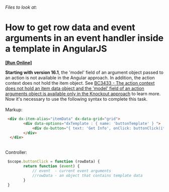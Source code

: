 <!-- default file list -->
*Files to look at*:

<!-- default file list end -->
# How to get row data and event arguments in an event handler inside a template in AngularJS
<!-- run online -->
**[[Run Online]](https://codecentral.devexpress.com/t448775/)**
<!-- run online end -->


<strong>Starting with version 16.1</strong>, the 'model' field of an argument object passed to an action is not available in the Angular approach. In addition, the action context does not hold the item object. See <a href="https://www.devexpress.com/Support/Center/VersionHistory?TechnologyName=DevExtreme&PlatformName=AllPlatforms&ProductName=AllProducts&VersionHistoryItemsType=BreakingChanges&StartBuildName=16.1.4&EndBuildName=16.1.4&version-mode=single-mode#BC3433">BC3433 - The action context does not hold an item data object and the 'model' field of an action arguments object is available only in the Knockout approach</a> to learn more. Now it's necessary to use the following syntax to complete this task.<br><br>Markup:<br>


```html
 <div dx-item-alias="itemData" dx-data-grid="grid">
        <div data-options="dxTemplate : { name: 'buttonTemplate' } ">
            <div dx-button="{ text: 'Get Info', onClick: buttonClick(itemData) }"></div>
        </div>
  </div>
```


<br>Controller: <br>


```js
 $scope.buttonClick = function (rowData) {
        return function (event) {
            // event  - current event arguments
            //rowData - an object that contains template data
        }
 }
```



<br/>


